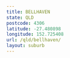 ```yaml
---
title: BELLHAVEN
state: QLD
postcode: 4306
latitude: -27.480898
longitude: 152.725408
url: /qld/bellhaven/
layout: suburb
---
```

